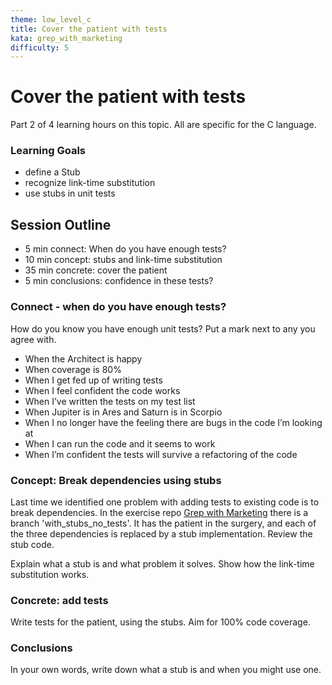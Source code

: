```yaml
---
theme: low_level_c
title: Cover the patient with tests
kata: grep_with_marketing
difficulty: 5
---
```


# Cover the patient with tests

Part 2 of 4 learning hours on this topic. All are specific for the C language.

### Learning Goals
- define a Stub
- recognize link-time substitution
- use stubs in unit tests

## Session Outline

* 5 min connect: When do you have enough tests?  
* 10 min concept: stubs and link-time substitution  
* 35 min concrete: cover the patient  
* 5 min conclusions: confidence in these tests?

### Connect - when do you have enough tests?

How do you know you have enough unit tests? Put a mark next to any you agree with.

- When the Architect is happy
- When coverage is 80%
- When I get fed up of writing tests 
- When I feel confident the code works  
- When I’ve written the tests on my test list 
- When Jupiter is in Ares and Saturn is in Scorpio
- When I no longer have the feeling there are bugs in the code I’m looking at 
- When I can run the code and it seems to work
- When I’m confident the tests will survive a refactoring of the code

### Concept: Break dependencies using stubs

Last time we identified one problem with adding tests to existing code is to break dependencies. In the exercise repo [Grep with Marketing](https://github.com/objarni/grep-with-marketing) there is a branch 'with_stubs_no_tests'. It has the patient in the surgery, and each of the three dependencies is replaced by a stub implementation. Review the stub code.

Explain what a stub is and what problem it solves. Show how the link-time substitution works.

### Concrete: add tests
Write tests for the patient, using the stubs. Aim for 100% code coverage.

### Conclusions
In your own words, write down what a stub is and when you might use one.
